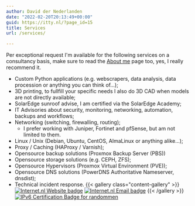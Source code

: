 ```yaml
---
author: David der Nederlanden
date: "2022-02-20T20:13:49+00:00"
guid: https://itty.nl/?page_id=15
title: Services
url: /services/

---
```

Per exceptional request I'm available for the following services on a consultancy basis, make sure to read the [About me](/about-me/) page too, yes, I really recommend it.

- Custom Python applications (e.g. webscrapers, data analysis, data procession or anything you can think of...);
- 3D printing, to fullfill your specific needs I also do 3D CAD when models are not directly available;
- SolarEdge sunroof advise, I am certified via the SolarEdge Academy;
- IT Advisories about security, monitoring, networking, automation, backups and workflows;
- Networking (switching, firewalling, routing);
  - I prefer working with Juniper, Fortinet and pfSense, but am not limited to them.
- Linux / Unix (Debian, Ubuntu, CentOS, AlmaLinux or anything alike...);
- Proxy / Caching (HAProxy / Varnish);
- Opensource backup solutions (Proxmox Backup Server (PBS))
- Opensource storage solutions (e.g. CEPH, ZFS);
- Opensource Hypervisors (Proxmox Virtual Environment (PVE));
- Opensource DNS solutions (PowerDNS Authoritative Nameserver, dnsdist);
- Technical incident response.
{{< gallery class="content-gallery" >}}
  [![Internet.nl Website badge](/images/embed-badge-websitetest.svg)](https://internet.nl/site/itty.nl)
  [![Internet.nl Email badge](/images/embed-badge-emailtest.svg)](https://internet.nl/mail/itty.nl)
{{< /gallery >}}
[![IPv6 Certification Badge for randommen](/images/he-ipv6-badge.png)](https:////ipv6.he.net/certification/create_badge.php?pass_name=randommen&badge=1)